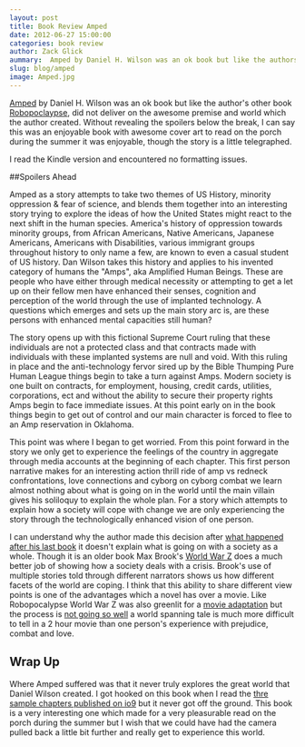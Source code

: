 ```yaml
---
layout: post
title: Book Review Amped 
date: 2012-06-27 15:00:00
categories: book review
author: Zack Glick
aummary:  Amped by Daniel H. Wilson was an ok book but like the authors other book Robopocalypse, did not deliver on the awesome premise and world which the author created. Without revealing the spoilers below the break, I can say this was an enjoyable book with awesome cover art to read on the porch during the summer it was enjoyable, though the story is a little telegraphed.
slug: blog/amped
image: Amped.jpg
---
```

[Amped](http://www.amazon.com/Amped-Novel-Daniel-H-Wilson/dp/0385535155) by Daniel H. Wilson was an ok book but like the author's other book [Robopoclaypse](www.amazon.com/Robopocalypse-A-Novel-Vintage-Contemporaries/dp/0307740803/ref=la_B001JP1TYG_1_2?ie=UTF8&qid=1340803367&sr=1-2it), did not deliver on the awesome premise and world which the author created.  Without revealing the spoilers below the break, I can say this was an enjoyable book with awesome cover art to read on the porch during the summer it was enjoyable, though the story is a little telegraphed. 

I read the Kindle version and encountered no formatting issues. 

##Spoilers Ahead

Amped as a story attempts to take two themes of US History, minority oppression & fear of science, and blends them together into an interesting story trying to explore the ideas of how the United States might react to the next shift in the human species.  America's history of oppression towards minority groups, from African Americans, Native Americans, Japanese Americans, Americans with Disabilities, various immigrant groups throughout history to only name a few, are known to even a casual student of US history.  Dan Wilson takes this history and applies to his invented category of humans the "Amps", aka Amplified Human Beings.  These are people who have either through medical necessity or attempting to get a let up on their fellow men have enhanced their senses, cognition and perception of the world through the use of implanted technology.  A questions which emerges and sets up the main story arc is, are these persons with enhanced mental capacities still human?

The story opens up with this fictional Supreme Court ruling that these individuals are not a protected class and that contracts made with individuals with these implanted systems are null and void.  With this ruling in place and the anti-technology fervor sired up by the Bible Thumping Pure Human League things begin to take a turn against Amps.  Modern society is one built on contracts, for employment, housing, credit cards, utilities, corporations, ect and without the ability to secure their property rights Amps begin to face immediate issues.  At this point early on in the book things begin to get out of control and our main character is forced to flee to an Amp reservation in Oklahoma.  

This point was where I began to get worried.  From this point forward in the story we only get to experience the feelings of the country in aggregate through media accounts at the beginning of each chapter.  This first person narrative makes for an interesting action thrill ride of amp vs redneck confrontations, love connections and cyborg on cyborg combat we learn almost nothing about what is going on in the world until the main villain gives his soliloquy to explain the whole plan.  For a story which attempts to explain how a society will cope with change we are only experiencing the story through the technologically enhanced vision of one person.  

I can understand why the author made this decision after <a href="www.imdb.com/title/tt1541155/" target="_blank">what happened after his last book</a> it doesn't explain what is going on with a society as a whole.  Though it is an older book Max Brook's <a href="http://www.amazon.com/World-War-Oral-History-Zombie/dp/0307346617">World War Z</a> does a much better job of showing how a society deals with a crisis.  Brook's use of multiple stories told through different narrators shows us how different facets of the world are coping.  I think that this ability to share different view points is one of the advantages which a novel has over a movie.  Like Robopocalypse World War Z was also greenlit for a <a href="http://www.imdb.com/title/tt0816711/">movie adaptation</a> but the process is <a href="http://io9.com/5918390/zombie-movie-world-war-z-is-an-undead-disaster">not going so well</a> a world spanning tale is much more difficult to tell in a 2 hour movie than one person's experience with prejudice, combat and love.  

## Wrap Up
Where Amped suffered was that it never truly explores the great world that Daniel Wilson created.  I got hooked on this book when I read the [thre sample chapters published on io9](http://io9.com/5914746/the-first-3-chapters-from-daniel-h-wilsons-thrilling-new-novel-amped) but it never got off the ground.  This book is a very interesting one which made for a very pleasurable read on the porch during the summer but I wish that we could have had the camera pulled back a little bit further and really get to experience this world.  
